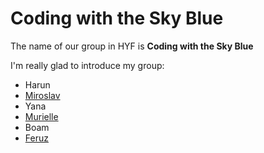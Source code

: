 # Coding with the Sky Blue

The name of our group in HYF is **Coding with the Sky Blue**

I'm really glad to introduce my group:

- Harun
- [Miroslav](./miroslav.md)
- Yana
- [Murielle](murielle.md)
- Boam
- [Feruz](feruz.md)

